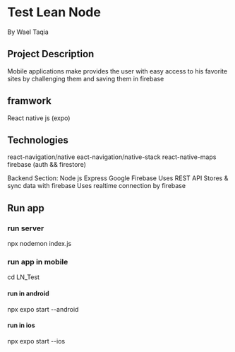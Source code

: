 # Test Lean Node 


By Wael Taqia

## Project Description
Mobile applications make provides the user with easy access to his favorite sites by challenging them and saving them in firebase

## framwork 
React native js (expo)

## Technologies
react-navigation/native
eact-navigation/native-stack
react-native-maps 
firebase (auth && firestore)

Backend Section:
Node js
Express
Google Firebase
Uses REST API
Stores & sync data with firebase
Uses realtime connection by firebase

## Run app
### run server 
npx nodemon index.js
### run app in mobile 
cd LN_Test
#### run in android
npx expo start --android
#### run in ios
npx expo start --ios
